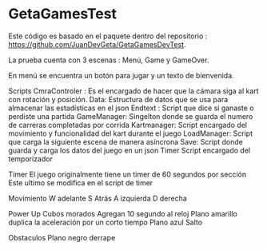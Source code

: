 # GetaGamesTest
 
Este código es basado en el paquete dentro del repositorio : https://github.com/JuanDevGeta/GetaGamesDevTest.




La prueba cuenta con 3 escenas : Menú, Game y GameOver.


En menú se encuentra un botón para jugar y un texto de bienvenida.


Scripts
CmraControler : Es el encargado de hacer que la cámara siga al kart con rotación y posición. 
Data: Estructura de datos que se usa para almacenar las estadísticas en el json
Endtext : Script que dice si ganaste o perdiste una partida 
GameManager: Singelton donde se guarda el numero de carreras completadas por corrida 
Kartmanager: Script encargado del movimiento y funcionalidad del kart durante el juego 
LoadManager: Script que carga la siguiente escena de manera asíncrona 
Save: Script donde guarda y carga los datos del juego en un json
Timer Script encargado del temporizador


Timer
El juego originalmente tiene un timer de 60 segundos por sección 
Este ultimo se modifica en el script de timer 


Movimiento 
W adelante
S Atrás
A izquierda
D derecha 


Power Up
Cubos morados Agregan 10 segundo al reloj
Plano amarillo duplica la aceleración por un corto tiempo
Plano azul Salto




Obstaculos 
Plano negro derrape

